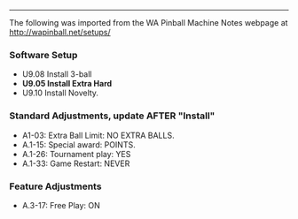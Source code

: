 ***
The following was imported from the WA Pinball Machine Notes webpage at http://wapinball.net/setups/
### Software Setup
-   U9.08 Install 3-ball
-   **U9.05 Install Extra Hard**
-   U9.10 Install Novelty.
### Standard Adjustments, update AFTER "Install"
-   A1-03: Extra Ball Limit: NO EXTRA BALLS.
-   A.1-15: Special award: POINTS.
-   A.1-26: Tournament play: YES
-   A.1-33: Game Restart: NEVER
### Feature Adjustments
-   A.3-17: Free Play: ON